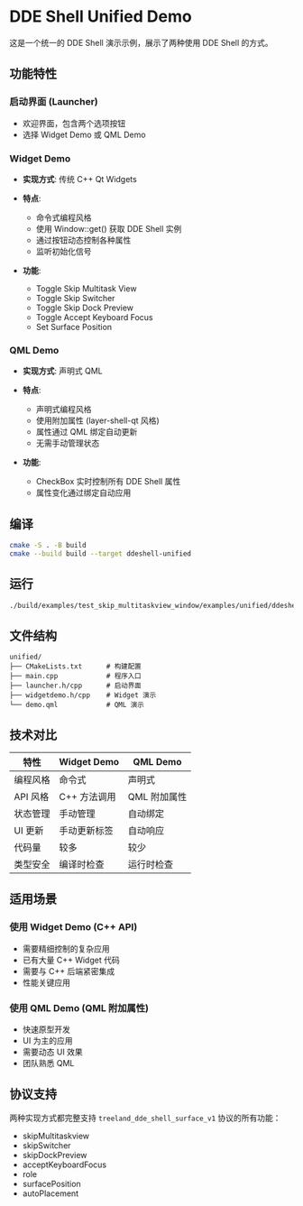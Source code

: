 # DDE Shell Unified Demo

这是一个统一的 DDE Shell 演示示例，展示了两种使用 DDE Shell 的方式。

## 功能特性

### 启动界面 (Launcher)
- 欢迎界面，包含两个选项按钮
- 选择 Widget Demo 或 QML Demo

### Widget Demo
- **实现方式**: 传统 C++ Qt Widgets
- **特点**:
  - 命令式编程风格
  - 使用 Window::get() 获取 DDE Shell 实例
  - 通过按钮动态控制各种属性
  - 监听初始化信号

- **功能**:
  - Toggle Skip Multitask View
  - Toggle Skip Switcher
  - Toggle Skip Dock Preview
  - Toggle Accept Keyboard Focus
  - Set Surface Position

### QML Demo
- **实现方式**: 声明式 QML
- **特点**:
  - 声明式编程风格
  - 使用附加属性 (layer-shell-qt 风格)
  - 属性通过 QML 绑定自动更新
  - 无需手动管理状态

- **功能**:
  - CheckBox 实时控制所有 DDE Shell 属性
  - 属性变化通过绑定自动应用

## 编译

```bash
cmake -S . -B build
cmake --build build --target ddeshell-unified
```

## 运行

```bash
./build/examples/test_skip_multitaskview_window/examples/unified/ddeshell-unified
```

## 文件结构

```
unified/
├── CMakeLists.txt      # 构建配置
├── main.cpp            # 程序入口
├── launcher.h/cpp      # 启动界面
├── widgetdemo.h/cpp    # Widget 演示
└── demo.qml            # QML 演示
```

## 技术对比

| 特性 | Widget Demo | QML Demo |
|------|-------------|----------|
| 编程风格 | 命令式 | 声明式 |
| API 风格 | C++ 方法调用 | QML 附加属性 |
| 状态管理 | 手动管理 | 自动绑定 |
| UI 更新 | 手动更新标签 | 自动响应 |
| 代码量 | 较多 | 较少 |
| 类型安全 | 编译时检查 | 运行时检查 |

## 适用场景

### 使用 Widget Demo (C++ API)
- 需要精细控制的复杂应用
- 已有大量 C++ Widget 代码
- 需要与 C++ 后端紧密集成
- 性能关键应用

### 使用 QML Demo (QML 附加属性)
- 快速原型开发
- UI 为主的应用
- 需要动态 UI 效果
- 团队熟悉 QML

## 协议支持

两种实现方式都完整支持 `treeland_dde_shell_surface_v1` 协议的所有功能：
- skipMultitaskview
- skipSwitcher
- skipDockPreview
- acceptKeyboardFocus
- role
- surfacePosition
- autoPlacement
